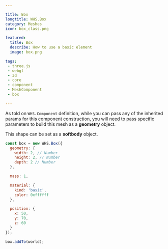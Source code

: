 ```yaml
---

title: Box
longtitle: WHS.Box
category: Meshes
icon: box_class.png

featured:
  title: Box
  describe: How to use a basic element
  image: box.png

tags:
 - three.js
 - webgl
 - 3d
 - core
 - component
 - MeshComponent
 - box

---
```


As told on `WHS.Component` definition, while you can pass any of the inherited params for this component construction, you will need to
pass specific parameters to build this mesh as a __geometry__ object.

This shape can be set as a **softbody** object.

```javascript
const box = new WHS.Box({
  geometry: {
    width: 2, // Number
    height: 2, // Number
    depth: 2 // Number
  },

  mass: 1,

  material: {
    kind: 'basic',
    color: 0xffffff
  },

  position: {
    x: 50,
    y: 70,
    z: 60
  }
});

box.addTo(world);
```
